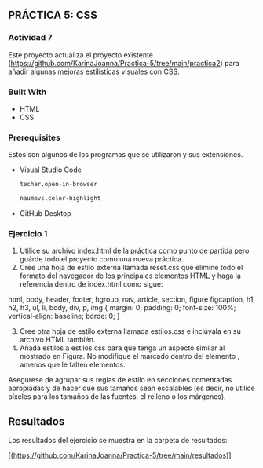 <!-- ABOUT THE PROJECT -->
## PRÁCTICA 5: CSS

### Actividad 7

Este proyecto actualiza el proyecto existente (https://github.com/KarinaJoanna/Practica-5/tree/main/practica2) para añadir algunas mejoras estilísticas visuales con CSS.

### Built With

* HTML
* CSS

### Prerequisites

Estos son algunos de los programas que se utilizaron y sus extensiones.

* Visual Studio Code
  ```sh
  techer.open-in-browser
  ```
  ```sh
  naumovs.color-highlight
  ```
  
* GitHub Desktop
  

### Ejercicio 1

1. Utilice su archivo index.html de la práctica como punto de partida pero guárde todo el proyecto como una nueva práctica.
2. Cree una hoja de estilo externa llamada reset.css que elimine todo el formato del navegador de los principales elementos HTML y haga la referencia dentro de
index.html como sigue:

html, body, header, footer, hgroup, nav, article, section, figure figcaption, h1, h2, h3, ul, li, body, div, p, img
{
margin: 0;
padding: 0;
font-size: 100%;
vertical-align: baseline;
borde: 0;
}

3. Cree otra hoja de estilo externa llamada estilos.css e inclúyala en su archivo HTML también.
4. Añada estilos a estilos.css para que tenga un aspecto similar al mostrado en Figura. No modifique el marcado dentro del elemento <body>, amenos que le falten elementos.

Asegúrese de agrupar sus reglas de estilo en secciones comentadas apropiadas y de hacer que sus tamaños sean escalables (es decir, no utilice píxeles para los
tamaños de las fuentes, el relleno o los márgenes).



<!-- RESULTS -->
## Resultados

Los resultados del ejercicio se muestra en la carpeta de resultados:

[(https://github.com/KarinaJoanna/Practica-5/tree/main/resultados)]
